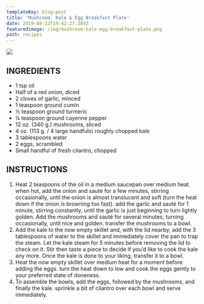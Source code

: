 ```yaml
---
templateKey: blog-post
title: 'Mushroom, Kale & Egg Breakfast Plate'
date: 2019-08-22T19:42:27.389Z
featuredimage: /img/mushroom-kale-egg-breakfast-plate.png
path: recipes
---
```

![](/img/mushroom-kale-egg-breakfast-plate.png)

## INGREDIENTS

* 1 tsp oil
* Half of a red onion, diced
* 2 cloves of garlic, minced
* 1 teaspoon ground cumin
* ½ teaspoon ground turmeric
* ¼ teaspoon ground cayenne pepper
* 12 oz. (340 g.) mushrooms, sliced
* 4 oz. (113 g. / 4 large handfuls) roughly chopped kale
* 3 tablespoons water
* 2 eggs, scrambled
* Small handful of fresh cilantro, chopped

## INSTRUCTIONS

1. Heat 2 teaspoons of the oil in a medium saucepan over medium heat. when hot, add the onion and sauté for a few minutes, stirring occasionally, until the onion is almost translucent and soft (turn the heat down if the onion is browning too fast). add the garlic and sauté for 1 minute, stirring constantly, until the garlic is just beginning to turn lightly golden. Add the mushrooms and sauté for several minutes, turning occasionally, until nice and golden. transfer the mushrooms to a bowl.
2. Add the kale to the now empty skillet and, with the lid nearby, add the 3 tablespoons of water to the skillet and immediately cover the pan to trap the steam. Let the kale steam for 5 minutes before removing the lid to check on it. Stir then taste a piece to decide if you’d like to cook the kale any more. Once the kale is done to your liking, transfer it to a bowl.
3. Heat the now empty skillet over medium heat for a moment before adding the eggs. turn the heat down to low and cook the eggs gently to your preferred state of doneness.
4. To assemble the bowls, add the eggs, followed by the mushrooms, and finally the kale. sprinkle a bit of cilantro over each bowl and serve immediately.
